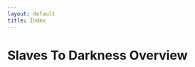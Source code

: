 ```yaml
---
layout: default
title: Index
---
```


# Slaves To Darkness Overview

<div id='carouselExample' class='carousel slide'><div class='carousel-inner'></div></div>
